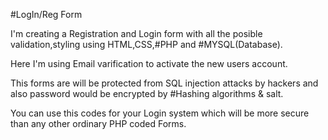 #LogIn/Reg Form

I'm creating a Registration and Login form with all the posible validation,styling using HTML,CSS,#PHP and #MYSQL(Database).

Here I'm using Email varification to activate the new users account.

This forms are will be protected from SQL injection attacks by hackers and also password would be encrypted by #Hashing algorithms & salt.

You can use this codes for your Login system which will be more secure than any other ordinary PHP coded Forms.
